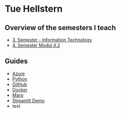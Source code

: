 # Tue Hellstern
## Overview of the semesters I teach
- [3. Semester - Information Technology](./3sem/InformationTechnology.md)
- [4. Semester Modul 4.2](./4sem/modul-4-2.md)

## Guides
- [Azure](./azure/README.md)
- [Python](./python/README.md)
- [GitHub](./github/README.md)
- [Docker](./docker/README.md)
- [Marp](./marp/README.md)
- [Streamlit Demo]()
- test